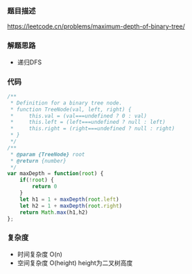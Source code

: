 ### 题目描述
https://leetcode.cn/problems/maximum-depth-of-binary-tree/
### 解题思路
- 递归DFS

### 代码
```javascript
/**
 * Definition for a binary tree node.
 * function TreeNode(val, left, right) {
 *     this.val = (val===undefined ? 0 : val)
 *     this.left = (left===undefined ? null : left)
 *     this.right = (right===undefined ? null : right)
 * }
 */
/**
 * @param {TreeNode} root
 * @return {number}
 */
var maxDepth = function(root) {
    if(!root) {
        return 0
    }
    let h1 = 1 + maxDepth(root.left)
    let h2 = 1 + maxDepth(root.right)
    return Math.max(h1,h2)
};
```

### 复杂度
* 时间复杂度 O(n)
* 空间复杂度 O(height) height为二叉树高度
